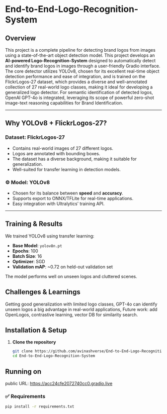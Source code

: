 # End-to-End-Logo-Recognition-System


## Overview

This project is a complete pipeline for detecting brand logos from images using a state-of-the-art object detection model. This project develops an **AI-powered Logo-Recognition-System** designed to automatically detect and identify brand logos in images through a user-friendly Gradio interface. The core detector utilizes YOLOv8, chosen for its excellent real-time object detection performance and ease of integration, and is trained on the FlickrLogos-27 dataset, which provides a diverse and well-annotated collection of 27 real-world logo classes, making it ideal for developing a generalized logo detector. For semantic identification of detected logos, OpenAI GPT-4o is integrated, leveraging its scope of powerful zero-shot image-text reasoning capabilities for Brand Identification.

---

## Why YOLOv8 + FlickrLogos-27?

### Dataset: FlickrLogos-27
- Contains real-world images of 27 different logos.
- Logos are annotated with bounding boxes.
- The dataset has a diverse background, making it suitable for generalization.
- Well-suited for transfer learning in detection models.

### ⚙️ Model: YOLOv8
- Chosen for its balance between **speed** and **accuracy**.
- Supports export to ONNX/TFLite for real-time applications.
- Easy integration with Ultralytics’ training API.

---

## Training & Results

We trained YOLOv8 using transfer learning:
- **Base Model**: `yolov8n.pt`
- **Epochs**: 100
- **Batch Size**: 16
- **Optimizer**: SGD
- **Validation mAP**: ~0.72 on held-out validation set

The model performs well on unseen logos and cluttered scenes.

## Challenges & Learnings
 Getting good generalization with limited logo classes, GPT-4o can identify unseen logos a big advantage in real-world applications,
 Future work: add OpenLogos, contrastive learning, vector DB for similarity search.

##  Installation & Setup

1. **Clone the repository**
   ```bash
   git clone https://github.com/avinashverse/End-to-End-Logo-Recognition-System.git
   cd End-to-End-Logo-Recognition-System

##  Running on
 public URL: https://acc24cfe2072740cc0.gradio.live

### ✅ Requirements

```bash
pip install -r requirements.txt
